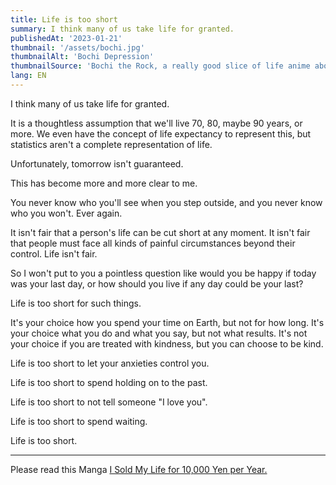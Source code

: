 ```yaml
---
title: Life is too short
summary: I think many of us take life for granted.
publishedAt: '2023-01-21'
thumbnail: '/assets/bochi.jpg'
thumbnailAlt: 'Bochi Depression'
thumbnailSource: 'Bochi the Rock, a really good slice of life anime about friendship and music'
lang: EN
---
```


I think many of us take life for granted.

It is a thoughtless assumption that we'll live 70, 80, maybe 90 years, or more. We even have the concept of life expectancy to represent this, but statistics aren't a complete representation of life.

Unfortunately, tomorrow isn't guaranteed.

This has become more and more clear to me.

You never know who you'll see when you step outside, and you never know who you won't.
Ever again.

It isn't fair that a person's life can be cut short at any moment. It isn't fair that people must face all kinds of painful circumstances beyond their control. Life isn't fair.

So I won't put to you a pointless question like would you be happy if today was your last day, or how should you live if any day could be your last?

Life is too short for such things.

It's your choice how you spend your time on Earth, but not for how long.
It's your choice what you do and what you say, but not what results.
It's not your choice if you are treated with kindness, but you can choose to be kind.

Life is too short to let your anxieties control you.

Life is too short to spend holding on to the past.

Life is too short to not tell someone "I love you".

Life is too short to spend waiting.

Life is too short.

---

Please read this Manga [I Sold My Life for 10,000 Yen per Year.](https://mangadex.org/title/9e03b2ca-5191-44a6-88b6-c0cd49d06b51)
